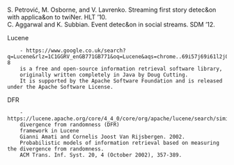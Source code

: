 #   
S. Petrović, M. Osborne, and V. Lavrenko. Streaming first story detec&on with applica&on to twiNer. HLT ’10.  
C. Aggarwal and K. Subbian. Event detec&on in social streams. SDM ’12.

Lucene

        - https://www.google.co.uk/search?q=Lucene&rlz=1C1GGRV_enGB771GB771&oq=Lucene&aqs=chrome..69i57j69i61l2j0j69i60j0.159j0j4&sourceid=chrome&ie=UTF-8  
        is a free and open-source information retrieval software library,   
        originally written completely in Java by Doug Cutting.   
        It is supported by the Apache Software Foundation and is released under the Apache Software License. 
    
DFR
        
        - https://lucene.apache.org/core/4_4_0/core/org/apache/lucene/search/similarities/DFRSimilarity.html  
        divergence from randomness (DFR)  
        framework in Lucene  
        Gianni Amati and Cornelis Joost Van Rijsbergen. 2002.  
        Probabilistic models of information retrieval based on measuring the divergence from randomness.  
        ACM Trans. Inf. Syst. 20, 4 (October 2002), 357-389.

